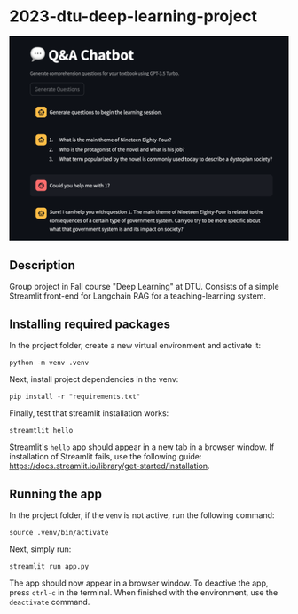 # 2023-dtu-deep-learning-project

![Screenshot](/document_q:a.png)

## Description
Group project in Fall course "Deep Learning" at DTU. Consists of a simple Streamlit front-end for Langchain RAG for a teaching-learning system. 

## Installing required packages
In the project folder, create a new virtual environment and activate it:
```
python -m venv .venv
```
Next, install project dependencies in the venv:
```
pip install -r "requirements.txt"
```
Finally, test that streamlit installation works:
```
streamtlit hello
```
Streamlit's `hello` app should appear in a new tab in a browser window. If installation of Streamlit fails, use the following guide: https://docs.streamlit.io/library/get-started/installation.

## Running the app
In the project folder, if the `venv` is not active, run the following command:
```
source .venv/bin/activate
```
Next, simply run:
```
streamlit run app.py
```
The app should now appear in a browser window. To deactive the app, press `ctrl-c` in the terminal. When finished with the environment, use the `deactivate` command.
